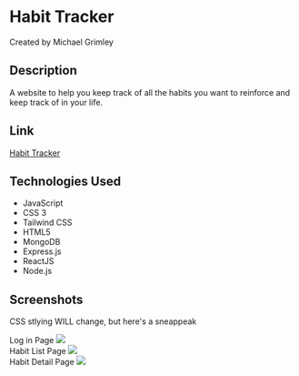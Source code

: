 # Habit Tracker
Created by Michael Grimley

## Description
A website to help you keep track of all the habits you want to reinforce and keep track of in your life. 

## Link
[Habit Tracker](http://habittracker.herokuapp.com/habits)

## Technologies Used
<ul>
    <li>JavaScript</li>
    <li>CSS 3</li>
    <li>Tailwind CSS</li>
    <li>HTML5</li>
    <li>MongoDB</li>
    <li>Express.js</li>
    <li>ReactJS</li>
    <li>Node.js</li>
</ul>

## Screenshots
CSS stlying WILL change, but here's a sneappeak

Log in Page
<img src="https://i.imgur.com/CzzppFl.png">
<br />
Habit List Page
<img src="https://i.imgur.com/cl6dgkK.png">
<br />
Habit Detail Page
<img src="https://i.imgur.com/4DA2vJx.png">